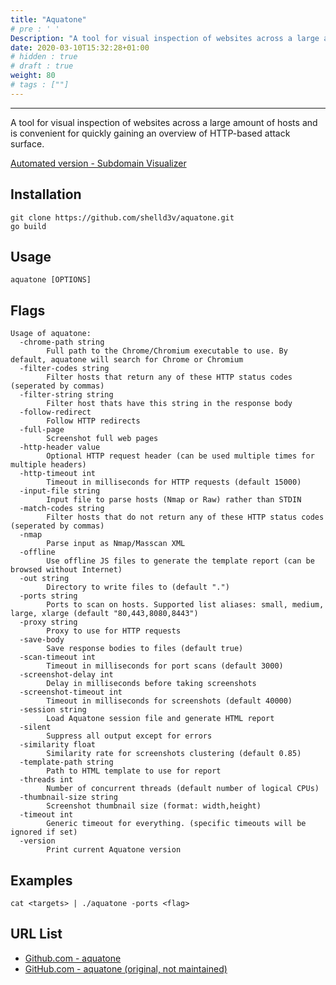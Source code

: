```yaml
---
title: "Aquatone"
# pre : ' '
Description: "A tool for visual inspection of websites across a large amount of hosts and is convenient for quickly gaining an overview of HTTP-based attack surface."
date: 2020-03-10T15:32:28+01:00
# hidden : true
# draft : true
weight: 80
# tags : [""]
---
```


---

A tool for visual inspection of websites across a large amount of hosts and is convenient for quickly gaining an overview of HTTP-based attack surface.

[Automated version - Subdomain Visualizer](https://github.com/crypt0rr/subdomain-visualizer)

## Installation

```plain
git clone https://github.com/shelld3v/aquatone.git
go build
```

## Usage

```plain
aquatone [OPTIONS]
```

## Flags

```plain
Usage of aquatone:
  -chrome-path string
        Full path to the Chrome/Chromium executable to use. By default, aquatone will search for Chrome or Chromium
  -filter-codes string
        Filter hosts that return any of these HTTP status codes (seperated by commas)
  -filter-string string
        Filter host thats have this string in the response body
  -follow-redirect
        Follow HTTP redirects
  -full-page
        Screenshot full web pages
  -http-header value
        Optional HTTP request header (can be used multiple times for multiple headers)
  -http-timeout int
        Timeout in milliseconds for HTTP requests (default 15000)
  -input-file string
        Input file to parse hosts (Nmap or Raw) rather than STDIN
  -match-codes string
        Filter hosts that do not return any of these HTTP status codes (seperated by commas)
  -nmap
        Parse input as Nmap/Masscan XML
  -offline
        Use offline JS files to generate the template report (can be browsed without Internet)
  -out string
        Directory to write files to (default ".")
  -ports string
        Ports to scan on hosts. Supported list aliases: small, medium, large, xlarge (default "80,443,8080,8443")
  -proxy string
        Proxy to use for HTTP requests
  -save-body
        Save response bodies to files (default true)
  -scan-timeout int
        Timeout in milliseconds for port scans (default 3000)
  -screenshot-delay int
        Delay in milliseconds before taking screenshots
  -screenshot-timeout int
        Timeout in milliseconds for screenshots (default 40000)
  -session string
        Load Aquatone session file and generate HTML report
  -silent
        Suppress all output except for errors
  -similarity float
        Similarity rate for screenshots clustering (default 0.85)
  -template-path string
        Path to HTML template to use for report
  -threads int
        Number of concurrent threads (default number of logical CPUs)
  -thumbnail-size string
        Screenshot thumbnail size (format: width,height)
  -timeout int
        Generic timeout for everything. (specific timeouts will be ignored if set)
  -version
        Print current Aquatone version
```

## Examples

```plain
cat <targets> | ./aquatone -ports <flag>
```

## URL List

- [Github.com - aquatone](https://github.com/shelld3v/aquatone)
- [GitHub.com - aquatone (original, not maintained)](https://github.com/michenriksen/aquatone)
